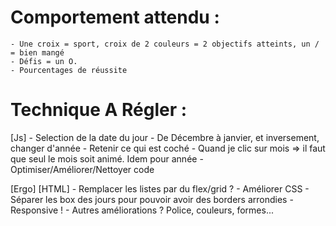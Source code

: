 # Comportement attendu :
    - Une croix = sport, croix de 2 couleurs = 2 objectifs atteints, un / = bien mangé
    - Défis = un O.
    - Pourcentages de réussite





# Technique A Régler :

[Js]
    - Selection de la date du jour
    - De Décembre à janvier, et inversement, changer d'année
    - Retenir ce qui est coché
    - Quand je clic sur mois => il faut que seul le mois soit animé. Idem pour année
    - Optimiser/Améliorer/Nettoyer code



[Ergo]
[HTML]
    - Remplacer les listes par du flex/grid ?
    - Améliorer CSS
    - Séparer les box des jours pour pouvoir avoir des borders arrondies
    - Responsive !
    - Autres améliorations ? Police, couleurs, formes...